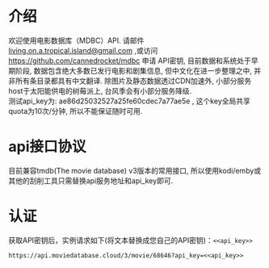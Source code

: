 # 介绍
欢迎使用电影数据库（MDBC）API. 请邮件 living.on.a.tropical.island@gmail.com ,或访问 https://github.com/cannedrocket/mdbc 申请
API密钥, 目前数据和系统处于早期阶段, 数据包含绝大多数已发行电影和剧集信息, 但中文化在进一步整理之中, 并非所有条目录都具有中文翻译. 
除图片及静态数据透过CDN加速外, 小部分服务host于太阳能供电的树莓派上, 台风季会有小部分服务降级.  
测试api_key为: ae86d25032527a25fe60cdec7a77ae5e , 这个key全局共享quota为10次/分钟, 所以不能保证随时可用. 
    
# api接口协议
目前兼容tmdb(The movie database) v3版本的常用接口, 所以使用kodi/emby或其他的刮削工具只需替换api服务地址和api_key即可.
    
# 认证
获取API密钥后，实例请求如下(将文本替换成您自己的API密钥)：`<<api_key>>`
``` curl
https://api.moviedatabase.cloud/3/movie/68646?api_key=<<api_key>>
```
